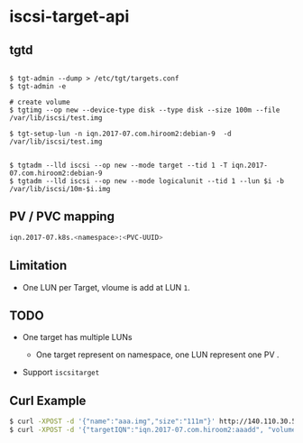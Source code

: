 # iscsi-target-api


## tgtd

```shell

$ tgt-admin --dump > /etc/tgt/targets.conf
$ tgt-admin -e 

# create volume 
$ tgtimg --op new --device-type disk --type disk --size 100m --file /var/lib/iscsi/test.img

$ tgt-setup-lun -n iqn.2017-07.com.hiroom2:debian-9  -d /var/lib/iscsi/test.img


$ tgtadm --lld iscsi --op new --mode target --tid 1 -T iqn.2017-07.com.hiroom2:debian-9
$ tgtadm --lld iscsi --op new --mode logicalunit --tid 1 --lun $i -b /var/lib/iscsi/10m-$i.img
```

## PV / PVC mapping

```bash
iqn.2017-07.k8s.<namespace>:<PVC-UUID>
```

## Limitation

* One LUN per Target, vloume is add at LUN `1`.

## TODO

* One target has multiple LUNs
    * One target represent on namespace, one LUN represent one PV . 

* Support `iscsitarget`


## Curl Example

```bash
$ curl -XPOST -d '{"name":"aaa.img","size":"111m"}' http://140.110.30.57/createVol
$ curl -XPOST -d '{"targetIQN":"iqn.2017-07.com.hiroom2:aaadd", "volume": {"name":"aaa.img"}}' http://140.110.30.57/attachLun
```
